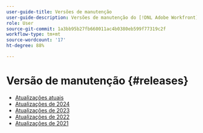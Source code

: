 ```yaml
---
user-guide-title: Versões de manutenção
user-guide-description: Versões de manutenção do [!DNL Adobe Workfront]
role: User
source-git-commit: 1a3bb95b27fb660011ac4b0380eb599f77319c2f
workflow-type: tm+mt
source-wordcount: '17'
ht-degree: 88%

---
```



# Versão de manutenção {#releases}

+ [Atualizações atuais](current-updates.md)
+ [Atualizações de 2024](2024-updates.md)
+ [Atualizações de 2023](2023-updates.md)
+ [Atualizações de 2022](2022-updates.md)
+ [Atualizações de 2021](2021-updates.md)

<!--

Articles must be added to this TOC file in order to render.

Use this list format to specify links to articles and section headings that expand and collapse in the left rail of the user guide.

An article link CANNOT be used as a section heading.

2022 Updates https://one.workfront.com/s/article/Workfront-Maintenance-Updates-1882317350
2021 Updates https://one.workfront.com/s/article/Workfront-Maintenance-Updates-Archive-2021


-->
